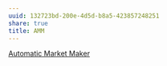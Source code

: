 ```yaml
---
uuid: 132723bd-200e-4d5d-b8a5-423857248251
share: true
title: AMM
---
```

[Automatic Market Maker](/undefined)
